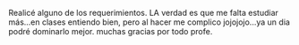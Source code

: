 Realicé alguno de los requerimientos. LA verdad es que me falta estudiar más...en clases entiendo bien, pero al hacer me complico jojojojo...ya un dia podré dominarlo mejor. muchas gracias por todo profe.
